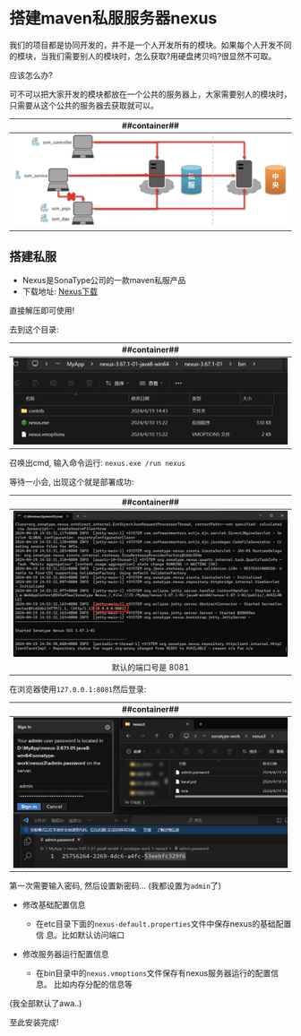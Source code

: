 # 搭建maven私服服务器nexus
我们的项目都是协同开发的，并不是一个人开发所有的模块。如果每个人开发不同的模块，当我们需要别人的模块时，怎么获取?用硬盘拷贝吗?很显然不可取。

应该怎么办?

可不可以把大家开发的模块都放在一个公共的服务器上，大家需要别人的模块时，只需要从这个公共的服务器去获取就可以。

| ##container## |
|:--:|
|![Clip_2024-04-19_14-48-44.png ##w600##](./Clip_2024-04-19_14-48-44.png)|

## 搭建私服
- Nexus是SonaType公司的一款maven私服产品
- 下载地址: [Nexus下载](https://help.sonatype.com/repomanager3/download)

直接解压即可使用!

去到这个目录:

| ##container## |
|:--:|
|![Clip_2024-04-19_14-53-31.png ##w600##](./Clip_2024-04-19_14-53-31.png)|

召唤出cmd, 输入命令运行: `nexus.exe /run nexus`

等待一小会, 出现这个就是部署成功:

| ##container## |
|:--:|
|![Clip_2024-04-19_14-54-50.png ##w600##](./Clip_2024-04-19_14-54-50.png)|
|默认的端口号是 8081|

在浏览器使用`127.0.0.1:8081`然后登录:

| ##container## |
|:--:|
|![Clip_2024-04-19_14-58-12.png ##w600##](./Clip_2024-04-19_14-58-12.png)|

第一次需要输入密码, 然后设置新密码... (我都设置为`admin`了)

- 修改基础配置信息
    - 在etc目录下面的`nexus-default.properties`文件中保存nexus的基础配置信
息。比如默认访问端口

- 修改服务器运行配置信息
    - 在bin目录中的`nexus.vmoptions`文件保存有nexus服务器运行的配置信息。
比如内存分配的信息等

(我全部默认了awa..)

至此安装完成!